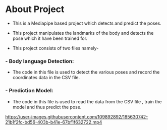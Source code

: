 # About Project

- This is a Mediapipe based project which detects and predict the poses. 
- This project manipulates the landmarks of the body and detects the pose which it have been trained for.

- This project consists of two files namely-

### - Body language Detection:

- The code in this file is used to detect the various poses and record the coordinates data in the CSV file.

### - Prediction Model:

- The code in this file is used to read the data from the CSV file , train the model and thus predict the pose.

https://user-images.githubusercontent.com/109892892/185630742-21b1f2fc-bd56-403b-b41e-67bf1f632722.mp4


